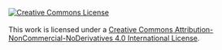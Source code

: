 <a rel="license" href="http://creativecommons.org/licenses/by-nc-nd/4.0/"><img alt="Creative Commons License" style="display: block; margin: 0 auto; border: 0;" src="https://i.creativecommons.org/l/by-nc-nd/4.0/88x31.png" /></a><br />This work is licensed under a <a rel="license" href="http://creativecommons.org/licenses/by-nc-nd/4.0/" target="_blank">Creative Commons Attribution-NonCommercial-NoDerivatives 4.0 International License</a>.